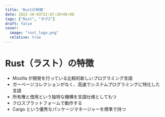```yaml
---
title: 'Rustの特徴'
date: 2022-10-03T22:47:20+09:00
tags: ["Rust", "タグ2"]
draft: false
cover:
  image: "rust_logo.png"
  relative: true
---
```


# Rust（ラスト）の特徴

- Mozilla が開発を行っている比較的新しいプログラミング言語
- ガーベージコレクションがなく、高速でシステムプログラミングに特化した言語
- 所有権と借用という独特な機構を言語仕様としてもつ
- クロスプラットフォームで動作する
- Cargo という優秀なパッケージマネージャーを標準で持つ
